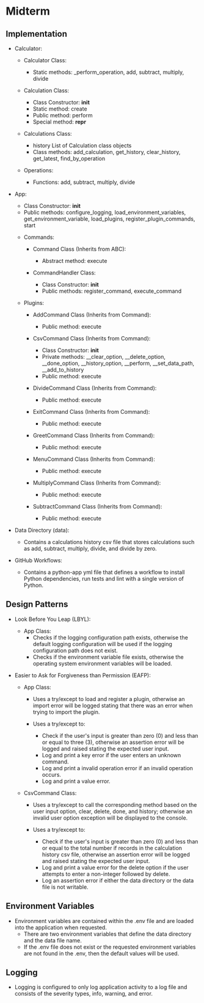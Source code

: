 # Midterm

## Implementation
* Calculator:
    * Calculator Class:
        - Static methods: _perform_operation, add, subtract, multiply, divide

    * Calculation Class:
        - Class Constructor: __init__
        - Static method: create
        - Public method: perform
        - Special method: __repr__

    * Calculations Class:
        - history List of Calculation class objects
        - Class methods: add_calculation, get_history, clear_history, get_latest, find_by_operation

    * Operations:
        - Functions: add, subtract, multiply, divide

* App:
    - Class Constructor: __init__
    - Public methods: configure_logging, load_environment_variables, get_environment_variable, load_plugins, register_plugin_commands, start

    * Commands:
        * Command Class (Inherits from ABC):
            - Abstract method: execute
        
        * CommandHandler Class:
            - Class Constructor: __init__
            - Public methods: register_command, execute_command

    * Plugins:
        * AddCommand Class (Inherits from Command):
            - Public method: execute

        * CsvCommand Class (Inherits from Command):
            - Class Constructor: __init__
            - Private methods: __clear_option, __delete_option, __done_option, __history_option, __perform, __set_data_path, __add_to_history
            - Public method: execute

        * DivideCommand Class (Inherits from Command):
            - Public method: execute

        * ExitCommand Class (Inherits from Command):
            - Public method: execute

        * GreetCommand Class (Inherits from Command):
            - Public method: execute

        * MenuCommand Class (Inherits from Command):
            - Public method: execute

        * MultiplyCommand Class (Inherits from Command):
            - Public method: execute

        * SubtractCommand Class (Inherits from Command):
            - Public method: execute

* Data Directory (data):
    - Contains a calculations history csv file that stores calculations such as add, subtract, multiply, divide, and divide by zero.

* GitHub Workflows:
    - Contains a python-app yml file that defines a workflow to install Python dependencies, run tests and lint with a single version of Python.

## Design Patterns
* Look Before You Leap (LBYL):
    * App Class:
        - Checks if the logging configuration path exists, otherwise the default logging configuration will be used if the logging configuration path does not exist.
        - Checks if the environment variable file exists, otherwise the operating system environment variables will be loaded.

* Easier to Ask for Forgiveness than Permission (EAFP):
    * App Class:
        - Uses a try/except to load and register a plugin, otherwise an import error will be logged stating that there was an error when trying to import the plugin.

        - Uses a try/except to:
            - Check if the user's input is greater than zero (0) and less than or equal to three (3), otherwise an assertion error will be logged and raised stating the expected user input.
            - Log and print a key error if the user enters an unknown command.
            - Log and print a invalid operation error if an invalid operation occurs.
            - Log and print a value error.

    * CsvCommand Class:
        - Uses a try/except to call the corresponding method based on the user input option, clear, delete, done, and history; otherwise an invalid user option exception will be displayed to the console.

        - Uses a try/except to:
            - Check if the user's input is greater than zero (0) and less than or equal to the total number if records in the calculation history csv file, otherwise an assertion error will be logged and raised stating the expected user input.
            - Log and print a value error for the delete option if the user attempts to enter a non-integer followed by delete.
            - Log an assertion error if either the data directory or the data file is not writable.

## Environment Variables
* Environment variables are contained within the .env file and are loaded into the application when requested.
    - There are two environment variables that define the data directory and the data file name.
    - If the .env file does not exist or the requested environment variables are not found in the .env, then the default values will be used.

## Logging
* Logging is configured to only log application activity to a log file and consists of the severity types, info, warning, and error.
